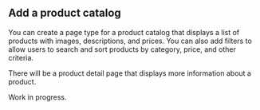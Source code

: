 ## Add a product catalog

You can create a page type for a product catalog that displays a list of products with images, descriptions, and prices. You can also add filters to allow users to search and sort products by category, price, and other criteria.

There will be a product detail page that displays more information about a product.

Work in progress.
